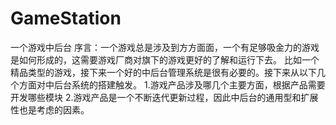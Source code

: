 # GameStation
一个游戏中后台
序言：一个游戏总是涉及到方方面面，一个有足够吸金力的游戏是如何形成的，这需要游戏厂商对旗下的游戏更好的了解和运行下去。
   比如一个精品类型的游戏，接下来一个好的中后台管理系统是很有必要的。接下来从以下几个方面对中后台系统的搭建触发。
   1.游戏产品涉及哪几个主要方面，根据产品需要开发哪些模块
   2.游戏产品是一个不断迭代更新过程，因此中后台的通用型和扩展性也是考虑的因素。
